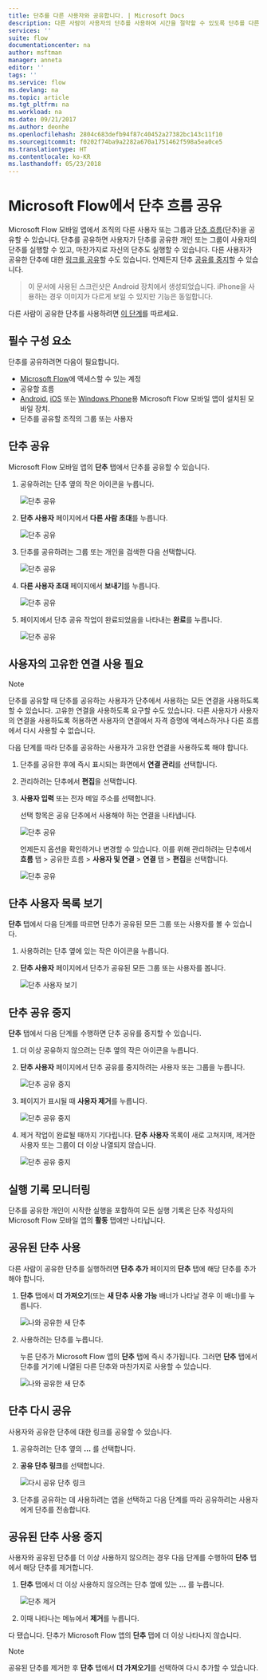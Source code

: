 ```yaml
---
title: 단추를 다른 사용자와 공유합니다. | Microsoft Docs
description: 다른 사람이 사용자의 단추를 사용하여 시간을 절약할 수 있도록 단추를 다른 사용자와 공유하세요.
services: ''
suite: flow
documentationcenter: na
author: msftman
manager: anneta
editor: ''
tags: ''
ms.service: flow
ms.devlang: na
ms.topic: article
ms.tgt_pltfrm: na
ms.workload: na
ms.date: 09/21/2017
ms.author: deonhe
ms.openlocfilehash: 2804c683defb94f87c40452a27382bc143c11f10
ms.sourcegitcommit: f0202f74ba9a2282a670a1751462f598a5ea0ce5
ms.translationtype: HT
ms.contentlocale: ko-KR
ms.lasthandoff: 05/23/2018
---
```

# <a name="share-button-flows-in-microsoft-flow"></a>Microsoft Flow에서 단추 흐름 공유
Microsoft Flow 모바일 앱에서 조직의 다른 사용자 또는 그룹과 [단추 흐름](introduction-to-button-flows.md)(단추)을 공유할 수 있습니다. 단추를 공유하면 사용자가 단추를 공유한 개인 또는 그룹이 사용자의 단추를 실행할 수 있고, 마찬가지로 자신의 단추도 실행할 수 있습니다. 다른 사용자가 공유한 단추에 대한 [링크를 공유](share-buttons.md#re-share-a-button)할 수도 있습니다. 언제든지 단추 [공유를 중지](share-buttons.md#stop-sharing-a-button)할 수 있습니다.

> 이 문서에 사용된 스크린샷은 Android 장치에서 생성되었습니다. iPhone을 사용하는 경우 이미지가 다르게 보일 수 있지만 기능은 동일합니다.
> 
> 

다른 사람이 공유한 단추를 사용하려면 [이 단계](share-buttons.md#use-shared-buttons)를 따르세요.

## <a name="prerequisites"></a>필수 구성 요소
단추를 공유하려면 다음이 필요합니다.

* [Microsoft Flow](https://flow.microsoft.com)에 액세스할 수 있는 계정
* 공유할 흐름
* [Android](https://aka.ms/flowmobiledocsandroid), [iOS](https://aka.ms/flowmobiledocsios) 또는 [Windows Phone](https://aka.ms/flowmobilewindows)용 Microsoft Flow 모바일 앱이 설치된 모바일 장치.
* 단추를 공유할 조직의 그룹 또는 사용자

## <a name="share-a-button"></a>단추 공유
Microsoft Flow 모바일 앱의 **단추** 탭에서 단추를 공유할 수 있습니다.

1. 공유하려는 단추 옆의 작은 아이콘을 누릅니다.
   
    ![단추 공유](./media/share-buttons/share-button-flows-buttons-tab.png)
2. **단추 사용자** 페이지에서 **다른 사람 초대**를 누릅니다.
   
    ![단추 공유](./media/share-buttons/share-button-flows-button-users.png)
3. 단추를 공유하려는 그룹 또는 개인을 검색한 다음 선택합니다.
   
    ![단추 공유](./media/share-buttons/share-button-flows-invite-others-select.png)
4. **다른 사용자 초대** 페이지에서 **보내기**를 누릅니다.
   
    ![단추 공유](./media/share-buttons/share-button-flows-invite-others-send.png)
5. 페이지에서 단추 공유 작업이 완료되었음을 나타내는 **완료**를 누릅니다.
   
    ![단추 공유](./media/share-buttons/share-button-flows-invite-others-done.png)

## <a name="require-users-to-use-their-own-connections"></a>사용자의 고유한 연결 사용 필요
> [!NOTE]
> 단추를 공유할 때 단추를 공유하는 사용자가 단추에서 사용하는 모든 연결을 사용하도록 할 수 있습니다. 고유한 연결을 사용하도록 요구할 수도 있습니다. 다른 사용자가 사용자의 연결을 사용하도록 허용하면 사용자의 연결에서 자격 증명에 액세스하거나 다른 흐름에서 다시 사용할 수 없습니다.
> 
> 

다음 단계를 따라 단추를 공유하는 사용자가 고유한 연결을 사용하도록 해야 합니다.

1. 단추를 공유한 후에 즉시 표시되는 화면에서 **연결 관리**를 선택합니다.
2. 관리하려는 단추에서 **편집**을 선택합니다.
3. **사용자 입력** 또는 전자 메일 주소를 선택합니다.
   
    선택 항목은 공유 단추에서 사용해야 하는 연결을 나타냅니다.
   
    ![단추 공유](./media/share-buttons/share-button-select-connection-provided-by-user.png)
   
    언제든지 옵션을 확인하거나 변경할 수 있습니다. 이를 위해 관리하려는 단추에서 **흐름** 탭 > 공유한 흐름 > **사용자 및 연결** > **연결** 탭 > **편집**을 선택합니다.
   
    ![단추 공유](./media/share-buttons/share-button-flows-conn-provided-by-user.png)

## <a name="view-the-list-of-button-users"></a>단추 사용자 목록 보기
**단추** 탭에서 다음 단계를 따르면 단추가 공유된 모든 그룹 또는 사용자를 볼 수 있습니다.

1. 사용하려는 단추 옆에 있는 작은 아이콘을 누릅니다.
2. **단추 사용자** 페이지에서 단추가 공유된 모든 그룹 또는 사용자를 봅니다.
   
    ![단추 사용자 보기](./media/share-buttons/share-button-flows-button-users-list.png)

## <a name="stop-sharing-a-button"></a>단추 공유 중지
**단추** 탭에서 다음 단계를 수행하면 단추 공유를 중지할 수 있습니다.

1. 더 이상 공유하지 않으려는 단추 옆의 작은 아이콘을 누릅니다.
2. **단추 사용자** 페이지에서 단추 공유를 중지하려는 사용자 또는 그룹을 누릅니다.
   
    ![단추 공유 중지](./media/share-buttons/share-button-flows-remove-user-list.png)
3. 페이지가 표시될 때 **사용자 제거**를 누릅니다.
   
    ![단추 공유 중지](./media/share-buttons/share-button-flows-remove-user.png)
4. 제거 작업이 완료될 때까지 기다립니다. **단추 사용자** 목록이 새로 고쳐지며, 제거한 사용자 또는 그룹이 더 이상 나열되지 않습니다.
   
    ![단추 공유 중지](./media/share-buttons/share-button-flows-remove-user-result.png)

## <a name="monitor-the-run-history"></a>실행 기록 모니터링
단추를 공유한 개인이 시작한 실행을 포함하여 모든 실행 기록은 단추 작성자의 Microsoft Flow 모바일 앱의 **활동** 탭에만 나타납니다.

## <a name="use-shared-buttons"></a>공유된 단추 사용
다른 사람이 공유한 단추를 실행하려면 **단추 추가** 페이지의 **단추** 탭에 해당 단추를 추가해야 합니다.

1. **단추** 탭에서 **더 가져오기**(또는 **새 단추 사용 가능** 배너가 나타날 경우 이 배너)를 누릅니다.
   
    ![나와 공유한 새 단추](./media/share-buttons/share-button-flows-banner.png)
2. 사용하려는 단추를 누릅니다.
   
    누른 단추가 Microsoft Flow 앱의 **단추** 탭에 즉시 추가됩니다. 그러면 **단추** 탭에서 단추를 거기에 나열된 다른 단추와 마찬가지로 사용할 수 있습니다.
   
    ![나와 공유한 새 단추](./media/share-buttons/share-button-flows-buttons-shared-with-me.png)

## <a name="re-share-a-button"></a>단추 다시 공유
사용자와 공유한 단추에 대한 링크를 공유할 수 있습니다.

1. 공유하려는 단추 옆의 **...** 를 선택합니다.
2. **공유 단추 링크**를 선택합니다.
   
    ![다시 공유 단추 링크](./media/share-buttons/re-share-button.png)
3. 단추를 공유하는 데 사용하려는 앱을 선택하고 다음 단계를 따라 공유하려는 사용자에게 단추를 전송합니다.

## <a name="stop-using-a-shared-button"></a>공유된 단추 사용 중지
사용자와 공유된 단추를 더 이상 사용하지 않으려는 경우 다음 단계를 수행하여 **단추** 탭에서 해당 단추를 제거합니다.

1. **단추** 탭에서 더 이상 사용하지 않으려는 단추 옆에 있는 **...** 를 누릅니다.
   
    ![단추 제거](./media/share-buttons/share-button-flows-added-shared-button.png)
2. 이때 나타나는 메뉴에서 **제거**를 누릅니다.

다 됐습니다. 단추가 Microsoft Flow 앱의 **단추** 탭에 더 이상 나타나지 않습니다.

> [!NOTE]
> 공유된 단추를 제거한 후 **단추** 탭에서 **더 가져오기**를 선택하여 다시 추가할 수 있습니다.
> 
> 

